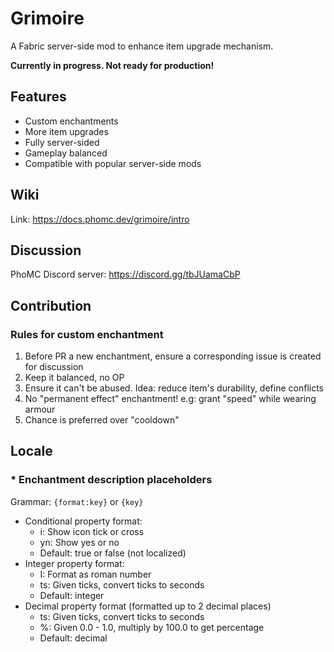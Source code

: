 # Grimoire

A Fabric server-side mod to enhance item upgrade mechanism.

**Currently in progress. Not ready for production!**

## Features
- Custom enchantments
- More item upgrades
- Fully server-sided
- Gameplay balanced
- Compatible with popular server-side mods

## Wiki
Link: https://docs.phomc.dev/grimoire/intro

## Discussion
PhoMC Discord server: https://discord.gg/tbJUamaCbP

## Contribution
### Rules for custom enchantment
1. Before PR a new enchantment, ensure a corresponding issue is created for discussion
2. Keep it balanced, no OP
3. Ensure it can't be abused. Idea: reduce item's durability, define conflicts
4. No "permanent effect" enchantment! e.g: grant "speed" while wearing armour
5. Chance is preferred over "cooldown"

## Locale
### * Enchantment description placeholders
Grammar: `{format:key}` or `{key}`

- Conditional property format:
  + i: Show icon tick or cross
  + yn: Show yes or no
  + Default: true or false (not localized)
- Integer property format:
  + I: Format as roman number
  + ts: Given ticks, convert ticks to seconds
  + Default: integer
- Decimal property format (formatted up to 2 decimal places)
  + ts: Given ticks, convert ticks to seconds
  + %: Given 0.0 - 1.0, multiply by 100.0 to get percentage
  + Default: decimal

